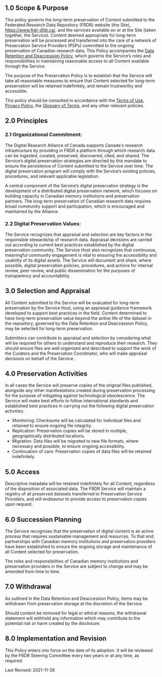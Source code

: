 
## 1.0 Scope & Purpose

This policy governs the long-term preservation of Content submitted to the Federated Research Data Repository (FRDR) website (the Site), <a href="https://www.frdr-dfdr.ca/">https://www.frdr-dfdr.ca/</a>, and the services available on or at the Site (taken together, the Service). Content deemed appropriate for long-term preservation will be processed and transferred into the care of a network of Preservation Service Providers (PSPs) committed to the ongoing preservation of Canadian research data. This Policy accompanies the [Data Retention and Deaccession Policy](/policies/en/data_retention/), which governs the Service’s roles and responsibilities in maintaining reasonable access to all Content available through the Service.

The purpose of the Preservation Policy is to establish that the Service will take all reasonable measures to ensure that Content selected for long-term preservation will be retained indefinitely, and remain trustworthy and accessible.

This policy should be consulted in accordance with the [Terms of Use](/policies/en/terms_of_use/), [Privacy Policy](/policies/en/privacy/), the [Glossary of Terms](/policies/en/glossary/), and any other relevant policies.

## 2.0 Principles

### 2.1 Organizational Commitment: 

The Digital Research Alliance of Canada supports Canada's research infrastructure by providing in FRDR a platform through which research data can be ingested, curated, preserved, discovered, cited, and shared. The Service’s digital preservation strategies are directed by this mandate to ensure the persistence of Content submitted to the Service over time. The digital preservation program will comply with the Service’s existing policies, procedures, and relevant applicable legislation. 

A central component of the Service’s digital preservation strategy is the development of a distributed digital preservation network, which focuses on building capacity in Canadian memory institutions and preservation partners. The long-term preservation of Canadian research data requires broad community support and participation, which is encouraged and maintained by the Alliance.

### 2.2 Digital Preservation Values: 

The Service recognizes that appraisal and selection are key factors in the responsible stewardship of research data. Appraisal decisions are carried out according to current best practices established by the digital preservation community.
The Service Host also recognizes that continuous, meaningful community engagement is vital to ensuring the accessibility and usability of its digital assets. The Service will document and share, where possible, digital preservation policies, procedures, and actions for internal review, peer review, and public dissemination for the purposes of transparency and accountability. 


## 3.0 Selection and Appraisal

All Content submitted to the Service will be evaluated for long-term preservation by the Service Host, using an appraisal guidance framework developed to support best practices in the field. Content determined to have long-term preservation value beyond the active life of the dataset in the repository, governed by the Data Retention and Deaccession Policy, may be selected for long-term preservation. 

Submitters can contribute to appraisal and selection by considering what will be required for others to understand and reproduce their research. They should ensure files are well organized and described to support the work of the Curators and the Preservation Coordinator, who will make appraisal decisions on behalf of the Service.

## 4.0 Preservation Activities

In all cases the Service will preserve copies of the original files published, alongside any other manifestations created during preservation processing for the purpose of mitigating against technological obsolescence. The Service will make best efforts to follow international standards and established best practices in carrying out the following digital preservation activities:

* Monitoring: Checksums will be calculated for individual files and retained to ensure ongoing file integrity.
* Replication: Preservation copies will be stored in multiple, geographically distributed locations.
* Migration: Data files will be migrated to new file formats, where necessary and possible, to ensure ongoing accessibility.
* Continuation of care: Preservation copies of data files will be retained indefinitely. 

## 5.0 Access

Descriptive metadata will be retained indefinitely for all Content, regardless of the disposition of associated data. The FRDR Service will maintain a registry of all preserved datasets transferred to Preservation Service Providers, and will endeavour to provide access to preservation copies upon request.

## 6.0	Succession Planning

The Service recognises that the preservation of digital content is an active process that requires sustainable management and resources. To that end, partnerships with Canadian memory institutions and preservation providers have been established to ensure the ongoing storage and maintenance of all Content selected for preservation. 

The roles and responsibilities of Canadian memory institutions and preservation providers in the Service are subject to change and may be amended from time to time. 

## 7.0	Withdrawal

As outlined in the Data Retention and Deaccession Policy, items may be withdrawn from preservation storage at the discretion of the Service. 

Should content be removed for legal or ethical reasons, the withdrawal statement will withhold any information which may contribute to the potential risk or harm created by the disclosure. 

## 8.0	Implementation and Revision

This Policy enters into force on the date of its adoption. It will be reviewed by the FRDR Steering Committee every two years or at any time, as required.

Last Revised: 2021-11-26
